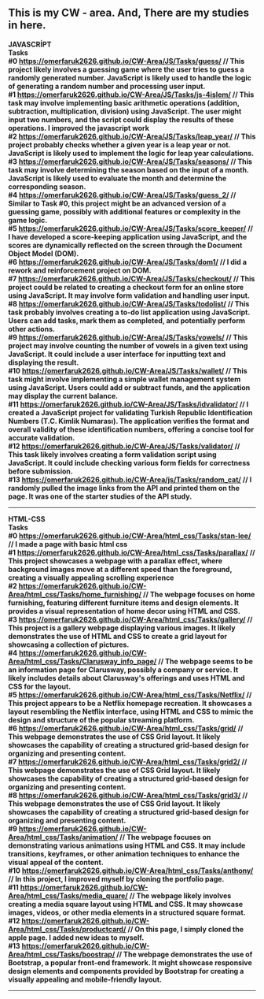 This is my CW - area. And, There are my studies in here.
---------------------------------------------------------------------------------------------------


<b>JAVASCRİPT<b><br>
<b>Tasks<b><br>
#0 https://omerfaruk2626.github.io/CW-Area/JS/Tasks/guess/ // This project likely involves a guessing game where the user tries to guess a randomly generated number. JavaScript is likely used to handle the logic of generating a random number and processing user input.<br> 
#1 https://omerfaruk2626.github.io/CW-Area/JS/Tasks/js-4işlem/ // This task may involve implementing basic arithmetic operations (addition, subtraction, multiplication, division) using JavaScript. The user might input two numbers, and the script could display the results of these operations. I improved the javascript work <br>
#2 https://omerfaruk2626.github.io/CW-Area/JS/Tasks/leap_year/ // This project probably checks whether a given year is a leap year or not. JavaScript is likely used to implement the logic for leap year calculations.<br> 
#3 https://omerfaruk2626.github.io/CW-Area/JS/Tasks/seasons/ // This task may involve determining the season based on the input of a month. JavaScript is likely used to evaluate the month and determine the corresponding season.<br> 
#4 https://omerfaruk2626.github.io/CW-Area/JS/Tasks/guess_2/ // Similar to Task #0, this project might be an advanced version of a guessing game, possibly with additional features or complexity in the game logic.<br> 
#5 https://omerfaruk2626.github.io/CW-Area/JS/Tasks/score_keeper/ // I have developed a score-keeping application using JavaScript, and the scores are dynamically reflected on the screen through the Document Object Model (DOM). <br> 
#6 https://omerfaruk2626.github.io/CW-Area/JS/Tasks/dom1/ // I did a rework and reinforcement project on DOM.<br> 
#7 https://omerfaruk2626.github.io/CW-Area/JS/Tasks/checkout/ // This project could be related to creating a checkout form for an online store using JavaScript. It may involve form validation and handling user input.<br> 
#8 https://omerfaruk2626.github.io/CW-Area/JS/Tasks/todolist/ // This task probably involves creating a to-do list application using JavaScript. Users can add tasks, mark them as completed, and potentially perform other actions.<br> 
#9 https://omerfaruk2626.github.io/CW-Area/JS/Tasks/vowels/ // This project may involve counting the number of vowels in a given text using JavaScript. It could include a user interface for inputting text and displaying the result.<br> 
#10 https://omerfaruk2626.github.io/CW-Area/JS/Tasks/wallet/ // This task might involve implementing a simple wallet management system using JavaScript. Users could add or subtract funds, and the application may display the current balance.<br> 
#11 https://omerfaruk2626.github.io/CW-Area/JS/Tasks/idvalidator/ // 
I created a JavaScript project for validating Turkish Republic Identification Numbers (T.C. Kimlik Numarası). The application verifies the format and overall validity of these identification numbers, offering a concise tool for accurate validation.<br> 
#12 https://omerfaruk2626.github.io/CW-Area/JS/Tasks/validator/ // This task likely involves creating a form validation script using JavaScript. It could include checking various form fields for correctness before submission.<br>
#13 https://omerfaruk2626.github.io/CW-Area/js/Tasks/random_cat/ // I randomly pulled the image links from the API and printed them on the page. It was one of the starter studies of the API study.


---------------------------------------------------------------------------------------------------
<b>HTML-CSS<b><br>
<b>Tasks<b><br>
#0 https://omerfaruk2626.github.io/CW-Area/html_css/Tasks/stan-lee/  // I made a page with basic html css<br>
#1 https://omerfaruk2626.github.io/CW-Area/html_css/Tasks/parallax/ // This project showcases a webpage with a parallax effect, where background images move at a different speed than the foreground, creating a visually appealing scrolling experience <br>
#2 https://omerfaruk2626.github.io/CW-Area/html_css/Tasks/home_furnishing/ // The webpage focuses on home furnishing, featuring different furniture items and design elements. It provides a visual representation of home decor using HTML and CSS.<br> 
#3 https://omerfaruk2626.github.io/CW-Area/html_css/Tasks/gallery/ // This project is a gallery webpage displaying various images. It likely demonstrates the use of HTML and CSS to create a grid layout for showcasing a collection of pictures.<br> 
#4 https://omerfaruk2626.github.io/CW-Area/html_css/Tasks/Clarusway_info_page/ // The webpage seems to be an information page for Clarusway, possibly a company or service. It likely includes details about Clarusway's offerings and uses HTML and CSS for the layout.<br> 
#5 https://omerfaruk2626.github.io/CW-Area/html_css/Tasks/Netflix/ // This project appears to be a Netflix homepage recreation. It showcases a layout resembling the Netflix interface, using HTML and CSS to mimic the design and structure of the popular streaming platform.<br> 
#6 https://omerfaruk2626.github.io/CW-Area/html_css/Tasks/grid/ // This webpage demonstrates the use of CSS Grid layout. It likely showcases the capability of creating a structured grid-based design for organizing and presenting content. <br> 
#7 https://omerfaruk2626.github.io/CW-Area/html_css/Tasks/grid2/ // This webpage demonstrates the use of CSS Grid layout. It likely showcases the capability of creating a structured grid-based design for organizing and presenting content.<br> 
#8 https://omerfaruk2626.github.io/CW-Area/html_css/Tasks/grid3/ // This webpage demonstrates the use of CSS Grid layout. It likely showcases the capability of creating a structured grid-based design for organizing and presenting content.<br> 
#9 https://omerfaruk2626.github.io/CW-Area/html_css/Tasks/animation/ // The webpage focuses on demonstrating various animations using HTML and CSS. It may include transitions, keyframes, or other animation techniques to enhance the visual appeal of the content.<br> 
#10 https://omerfaruk2626.github.io/CW-Area/html_css/Tasks/anthony/ // In this project, I improved myself by cloning the portfolio page.<br> 
#11 https://omerfaruk2626.github.io/CW-Area/html_css/Tasks/media_quare/ // The webpage likely involves creating a media square layout using HTML and CSS. It may showcase images, videos, or other media elements in a structured square format.<br> 
#12 https://omerfaruk2626.github.io/CW-Area/html_css/Tasks/productcard/ // On this page, I simply cloned the apple page. I added new ideas to myself.<br> 
#13 https://omerfaruk2626.github.io/CW-Area/html_css/Tasks/boostrap/ // The webpage demonstrates the use of Bootstrap, a popular front-end framework. It might showcase responsive design elements and components provided by Bootstrap for creating a visually appealing and mobile-friendly layout.<br> 



---------------------------------------------------------------------------------------------------

